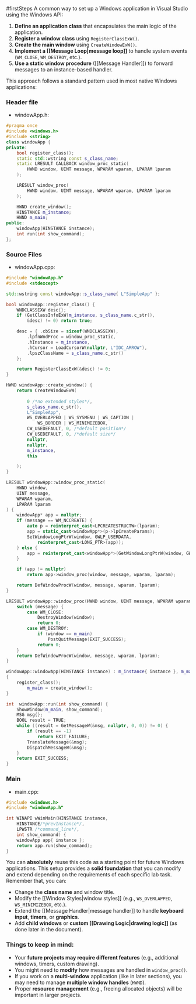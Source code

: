 #firstSteps
A common way to set up a Windows application in Visual Studio using the Windows API:

1. **Define an application class** that encapsulates the main logic of the application.
2. **Register a window class** using `RegisterClassExW()`.
3. **Create the main window** using `CreateWindowExW()`.
4. **Implement a [[Message Loop|message loop]]** to handle system events (`WM_CLOSE`, `WM_DESTROY`, etc.).
5. **Use a static window procedure** ([[Message Handler]]) to forward messages to an instance-based handler.

This approach follows a standard pattern used in most native Windows applications:
### **Header file**
- windowApp.h:
```cpp
#pragma once
#include <windows.h>
#include <string>
class windowApp {
private:
	bool register_class();
	static std::wstring const s_class_name;
	static LRESULT CALLBACK window_proc_static(
		HWND window, UINT message, WPARAM wparam, LPARAM lparam
	);

	LRESULT window_proc(
		HWND window, UINT message, WPARAM wparam, LPARAM lparam
	);

	HWND create_window();
	HINSTANCE m_instance;
	HWND m_main;
public:
	windowApp(HINSTANCE instance);
	int run(int show_command);
};
```
### **Source Files**
- windowApp.cpp:
```cpp
#include "windowApp.h"
#include <stdexcept>

std::wstring const windowApp::s_class_name{ L"SimpleApp" };

bool windowApp::register_class() {
	WNDCLASSEXW desc{};
	if (GetClassInfoExW(m_instance, s_class_name.c_str(),
		&desc) != 0) return true;

	desc = { .cbSize = sizeof(WNDCLASSEXW),
		.lpfnWndProc = window_proc_static,
		.hInstance = m_instance,
		.hCursor = LoadCursorW(nullptr, L"IDC_ARROW"),
		.lpszClassName = s_class_name.c_str()
	};

	return RegisterClassExW(&desc) != 0;
}

HWND windowApp::create_window() {
	return CreateWindowExW(
	
		0 /*no extended styles*/,
		s_class_name.c_str(),
		L"SimpleApp",
		WS_OVERLAPPED | WS_SYSMENU | WS_CAPTION |
			WS_BORDER | WS_MINIMIZEBOX,
		CW_USEDEFAULT, 0, /*default position*/
		CW_USEDEFAULT, 0, /*default size*/
		nullptr,
		nullptr,
		m_instance,
		this

	);
}

LRESULT windowApp::window_proc_static(
	HWND window,
	UINT message,
	WPARAM wparam,
	LPARAM lparam
) {
	windowApp* app = nullptr;
	if (message == WM_NCCREATE) {
		auto p = reinterpret_cast<LPCREATESTRUCTW>(lparam);
		app = static_cast<windowApp*>(p->lpCreateParams);
		SetWindowLongPtrW(window, GWLP_USERDATA,
			reinterpret_cast<LONG_PTR>(app));
	} else {
		app = reinterpret_cast<windowApp*>(GetWindowLongPtrW(window, GWLP_USERDATA));
	}

	if (app != nullptr)
		return app->window_proc(window, message, wparam, lparam);

	return DefWindowProcW(window, message, wparam, lparam);
}

LRESULT windowApp::window_proc(HWND window, UINT message, WPARAM wparam, LPARAM lparam) {
	switch (message) {
		case WM_CLOSE:
			DestroyWindow(window);
			return 0;
		case WM_DESTROY:
			if (window == m_main)
				PostQuitMessage(EXIT_SUCCESS);
			return 0;
	}
	return DefWindowProcW(window, message, wparam, lparam);
}

windowApp::windowApp(HINSTANCE instance) : m_instance{ instance }, m_main{}
{
	register_class();
		m_main = create_window();
}

int  windowApp::run(int show_command) {
	ShowWindow(m_main, show_command);
	MSG msg{};
	BOOL result = TRUE;
	while ((result = GetMessageW(&msg, nullptr, 0, 0)) != 0) {
		if (result == -1)
			return EXIT_FAILURE;
		TranslateMessage(&msg);
		DispatchMessageW(&msg);
	}
	return EXIT_SUCCESS;
}
```
### **Main**
- main.cpp:
```cpp
#include <windows.h>
#include "windowApp.h"

int WINAPI wWinMain(HINSTANCE instance,
	HINSTANCE/*prevInstance*/,
	LPWSTR /*command_line*/,
	int show_command) {
	windowApp app{ instance };
	return app.run(show_command);
}
```

 You can **absolutely** reuse this code as a starting point for future Windows applications. This setup provides a **solid foundation** that you can modify and extend depending on the requirements of each specific lab task. Remember that, you can:

- Change the **class name** and window title.
- Modify the [[Window Styles|window styles]] (e.g., `WS_OVERLAPPED`, `WS_MINIMIZEBOX`, etc.).
- Extend the [[Message Handler|message handler]] to handle **keyboard input**, **timers**, or **graphics**.
- Add **child windows** or **custom [[Drawing Logic|drawing logic]]** (as done later in the document).

### Things to keep in mind:

- Your **future projects may require different features** (e.g., additional windows, timers, custom drawing).
- You might need to **modify** how messages are handled in `window_proc()`.
- If you work on a **multi-window** application (like in later sections), you may need to manage **multiple window handles** (`HWND`).
- Proper **resource management** (e.g., freeing allocated objects) will be important in larger projects.